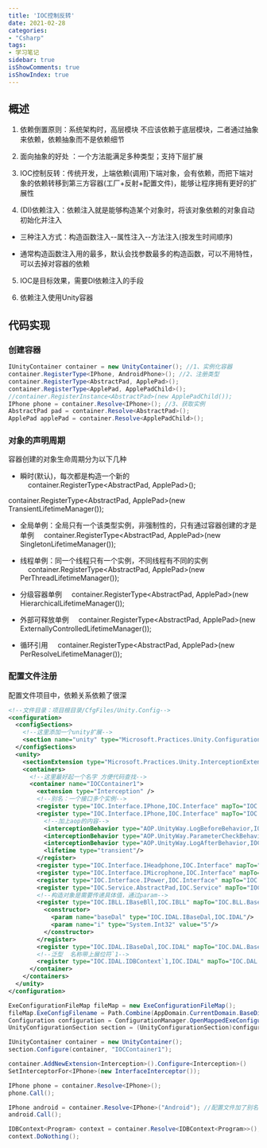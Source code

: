 ```yaml
---
title: 'IOC控制反转'
date: 2021-02-28
categories:
- "Csharp"
tags:
- 学习笔记
sidebar: true
isShowComments: true
isShowIndex: true
---
```


## 概述

 1. 依赖倒置原则：系统架构时，高层模块 不应该依赖于底层模块，二者通过抽象来依赖，依赖抽象而不是依赖细节

 2. 面向抽象的好处 ：一个方法能满足多种类型；支持下层扩展

 3. IOC控制反转：传统开发，上端依赖(调用)下端对象，会有依赖，而把下端对象的依赖转移到第三方容器(工厂+反射+配置文件)，能够让程序拥有更好的扩展性

 4. (DI)依赖注入：依赖注入就是能够构造某个对象时，将该对象依赖的对象自动初始化并注入
  
  - 三种注入方式：构造函数注入--属性注入--方法注入(按发生时间顺序)

  - 通常构造函数注入用的最多，默认会找参数最多的构造函数，可以不用特性，可以去掉对容器的依赖

 5. IOC是目标效果，需要DI依赖注入的手段

 6. 依赖注入使用Unity容器

## 代码实现

### 创建容器

  ```csharp
  IUnityContainer container = new UnityContainer(); //1、实例化容器
  container.RegisterType<IPhone, AndroidPhone>(); //2、注册类型
  container.RegisterType<AbstractPad, ApplePad>();
  container.RegisterType<ApplePad, ApplePadChild>();
  //container.RegisterInstance<AbstractPad>(new ApplePadChild());
  IPhone phone = container.Resolve<IPhone>(); //3、获取实例
  AbstractPad pad = container.Resolve<AbstractPad>();
  ApplePad applePad = container.Resolve<ApplePadChild>();
  ```

### 对象的声明周期

容器创建的对象生命周期分为以下几种

 - 瞬时(默认)，每次都是构造一个新的 &nbsp;&nbsp;&nbsp;&nbsp;container.RegisterType<AbstractPad, ApplePad>(); 
 
  container.RegisterType<AbstractPad, ApplePad>(new TransientLifetimeManager());

 - 全局单例：全局只有一个该类型实例，非强制性的，只有通过容器创建的才是单例 &nbsp;&nbsp;&nbsp;&nbsp;container.RegisterType<AbstractPad, ApplePad>(new SingletonLifetimeManager());

 - 线程单例：同一个线程只有一个实例，不同线程有不同的实例 &nbsp;&nbsp;&nbsp;&nbsp;container.RegisterType<AbstractPad, ApplePad>(new PerThreadLifetimeManager());

 - 分级容器单例 &nbsp;&nbsp;&nbsp;&nbsp;container.RegisterType<AbstractPad, ApplePad>(new HierarchicalLifetimeManager());

 - 外部可释放单例 &nbsp;&nbsp;&nbsp;&nbsp;container.RegisterType<AbstractPad, ApplePad>(new ExternallyControlledLifetimeManager());

 - 循环引用 &nbsp;&nbsp;&nbsp;&nbsp;container.RegisterType<AbstractPad, ApplePad>(new PerResolveLifetimeManager());

### 配置文件注册

配置文件项目中，依赖关系依赖了很深

  ```xml
  <!--文件目录：项目根目录/CfgFiles/Unity.Config-->
  <configuration>
    <configSections>
      <!--这里添加一个unity扩展-->
      <section name="unity" type="Microsoft.Practices.Unity.Configuration.UnityConfigurationSection, Unity.Configuration" />
    </configSections>
    <unity>
      <sectionExtension type="Microsoft.Practices.Unity.InterceptionExtension.Configuration.InterceptionConfigurationExtension, Unity.  Interception.Configuration" />
      <containers>
        <!--这里最好起一个名字 方便代码查找-->
        <container name="IOCContainer1">
          <extension type="Interception" />
          <!--别名：一个接口多个实例-->
          <register type="IOC.Interface.IPhone,IOC.Interface" mapTo="IOC.Service.ApplePhone,IOC.Service"/>
          <register type="IOC.Interface.IPhone,IOC.Interface" mapTo="IOC.Service.AndroidPhone,IOC.Service" name="Android">
            <!--加上aop的内容-->
            <interceptionBehavior type="AOP.UnityWay.LogBeforeBehavior,IOC.DAL"/>
            <interceptionBehavior type="AOP.UnityWay.ParameterCheckBehavior,IOC.DAL"/>
            <interceptionBehavior type="AOP.UnityWay.LogAfterBehavior,IOC.DAL"/>
            <lifetime type="transient"/>
          </register>
          <register type="IOC.Interface.IHeadphone,IOC.Interface" mapTo="IOC.Service.Headphone,IOC.Service"/>
          <register type="IOC.Interface.IMicrophone,IOC.Interface" mapTo="IOC.Service.Microphone,IOC.Service"/>
          <register type="IOC.Interface.IPower,IOC.Interface" mapTo="IOC.Service.Power,IOC.Service"/>
          <register type="IOC.Service.AbstractPad,IOC.Service" mapTo="IOC.Service.ApplePad,IOC.Service"/>
          <!--构造对象是需要传递具体值，通过param-->
          <register type="IOC.IBLL.IBaseBll,IOC.IBLL" mapTo="IOC.BLL.BaseBll,IOC.BLL">
            <constructor>
              <param name="baseDal" type="IOC.IDAL.IBaseDal,IOC.IDAL"/>
              <param name="i" type="System.Int32" value="5"/>
            </constructor>
          </register>
          <register type="IOC.IDAL.IBaseDal,IOC.IDAL" mapTo="IOC.DAL.BaseDal,IOC.DAL"/>
          <!--泛型  名称带上展位符`1-->
          <register type="IOC.IDAL.IDBContext`1,IOC.IDAL" mapTo="IOC.DAL.DBContext`1,IOC.DAL"/>
        </container>
      </containers>
    </unity>
  </configuration>
  ```

  ```csharp
  ExeConfigurationFileMap fileMap = new ExeConfigurationFileMap();
  fileMap.ExeConfigFilename = Path.Combine(AppDomain.CurrentDomain.BaseDirectory + "CfgFiles\\Unity.Config");//找配文件的路径
  Configuration configuration = ConfigurationManager.OpenMappedExeConfiguration(fileMap, ConfigurationUserLevel.None);
  UnityConfigurationSection section = (UnityConfigurationSection)configuration.GetSection(UnityConfigurationSectionSectionName);

  IUnityContainer container = new UnityContainer();
  section.Configure(container, "IOCContainer1");

  container.AddNewExtension<Interception>().Configure<Interception>()
  SetInterceptorFor<IPhone>(new InterfaceInterceptor());

  IPhone phone = container.Resolve<IPhone>();
  phone.Call();

  IPhone android = container.Resolve<IPhone>("Android"); //配置文件加了别名，这里通过别名进行选择
  android.Call();

  IDBContext<Program> context = container.Resolve<IDBContext<Program>>();
  context.DoNothing();
  ```

